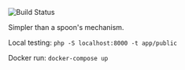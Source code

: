 ![Build Status](https://sergio.am/code/dencode.xrg.es/actions/workflows/deploy.yml/badge.svg?style=flat-square)

Simpler than a spoon's mechanism.

Local testing: `php -S localhost:8000 -t app/public`

Docker run: `docker-compose up`
